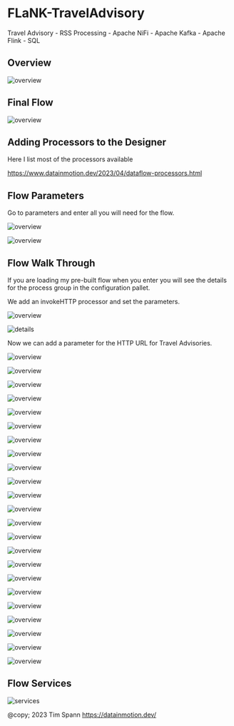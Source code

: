 # FLaNK-TravelAdvisory

Travel Advisory - RSS Processing - Apache NiFi - Apache Kafka - Apache Flink - SQL


## Overview


![overview](https://raw.githubusercontent.com/tspannhw/FLaNK-TravelAdvisory/main/images/traveladvisory.png)


## Final Flow

![overview](images/cloudflow/nififlow1.jpg)



## Adding Processors to the Designer

Here I list most of the processors available

https://www.datainmotion.dev/2023/04/dataflow-processors.html



## Flow Parameters

Go to parameters and enter all you will need for the flow.


![overview](images/slack/gotoparameters.jpg)


![overview](images/slack/parameterslist.jpg)



## Flow Walk Through

If you are loading my pre-built flow when you enter you will see the details for the process group in the configuration pallet.

We add an invokeHTTP processor and set the parameters.


![overview](images/slack/step1.jpg)


![details](images/slack/step1b.jpg)

Now we can add a parameter for the HTTP URL for Travel Advisories.


![overview](images/slack/step2.jpg)

![overview](images/slack/step3.jpg)

![overview](images/slack/step4.jpg)

![overview](images/slack/step5.jpg)

![overview](images/slack/step6.jpg)

![overview](images/slack/step7.jpg)

![overview](images/slack/step8.jpg)

![overview](images/slack/step9.jpg)

![overview](images/slack/step9b.jpg)

![overview](images/slack/step10.jpg)

![overview](images/slack/step11.jpg)

![overview](images/slack/step12.jpg)

![overview](images/slack/step14.jpg)

![overview](images/slack/step14b.jpg)

![overview](images/slack/step15.jpg)

![overview](images/slack/step16.jpg)

![overview](images/slack/step17.jpg)

![overview](images/slack/step17b.jpg)

![overview](images/slack/step18.jpg)

![overview](images/slack/step19.jpg)

![overview](images/slack/step20slackgroupinside.jpg)

![overview](images/slack/step21.jpg)

![overview](images/slack/step22PutSlack.jpg)



## Flow Services

![services](images/slack/services.jpg)




@copy; 2023 Tim Spann https://datainmotion.dev/
